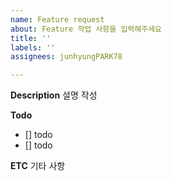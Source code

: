```yaml
---
name: Feature request
about: Feature 작업 사항을 입력해주세요
title: ''
labels: ''
assignees: junhyungPARK78

---
```


**Description**
설명 작성

**Todo**
- [] todo
- [] todo

**ETC**
기타 사항
